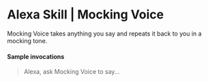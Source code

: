 # Alexa Skill | Mocking Voice

Mocking Voice takes anything you say and repeats it back to you in a mocking tone.

#### Sample invocations

> Alexa, ask Mocking Voice to say...
